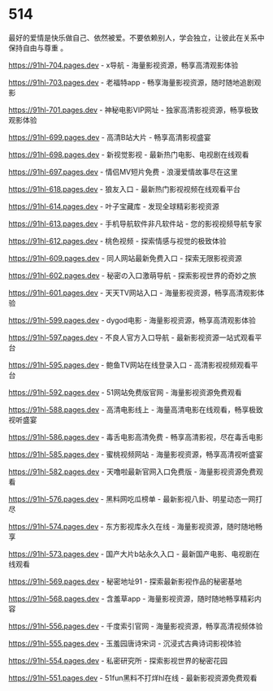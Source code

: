 # 514
最好的爱情是快乐做自己、依然被爱。不要依赖别人，学会独立，让彼此在关系中保持自由与尊重 。

https://91hl-704.pages.dev - x导航 - 海量影视资源，畅享高清观影体验

https://91hl-703.pages.dev - 老福特app - 畅享海量影视资源，随时随地追剧观影

https://91hl-701.pages.dev - 神秘电影VIP网址 - 独家高清影视资源，畅享极致观影体验

https://91hl-699.pages.dev - 高清B站大片 - 畅享高清影视盛宴

https://91hl-698.pages.dev - 新视觉影视 - 最新热门电影、电视剧在线观看

https://91hl-697.pages.dev - 情侣MV短片免费 - 浪漫爱情故事尽在这里

https://91hl-618.pages.dev - 狼友入口 - 最新热门影视视频在线观看平台

https://91hl-614.pages.dev - 叶子宝藏库 - 发现全球精彩影视资源

https://91hl-613.pages.dev - 手机导航软件非凡软件站 - 您的影视视频导航专家

https://91hl-612.pages.dev - 桃色视频 - 探索情感与视觉的极致体验

https://91hl-609.pages.dev - 同人网站最新免费入口 - 探索无限影视资源

https://91hl-602.pages.dev - 秘密の入口激萌导航 - 探索影视世界的奇妙之旅

https://91hl-601.pages.dev - 天天TV网站入口 - 海量影视资源，畅享高清观影体验

https://91hl-599.pages.dev - dygod电影 - 海量影视资源，畅享高清观影体验

https://91hl-597.pages.dev - 不良人官方入口导航 - 最新影视资源一站式观看平台

https://91hl-595.pages.dev - 鲍鱼TV网站在线登录入口 - 高清影视视频观看平台

https://91hl-592.pages.dev - 51网站免费版官网 - 海量影视资源免费观看

https://91hl-588.pages.dev - 高清电影线上 - 海量高清电影在线观看，畅享极致视听盛宴

https://91hl-586.pages.dev - 毒舌电影高清免费 - 畅享高清影视，尽在毒舌电影

https://91hl-585.pages.dev - 蜜桃视频网站 - 海量影视资源，畅享高清视听盛宴

https://91hl-582.pages.dev - 天噜啦最新官网入口免费版 - 海量影视资源免费观看

https://91hl-576.pages.dev - 黑料网吃瓜榜单 - 最新影视八卦、明星动态一网打尽

https://91hl-574.pages.dev - 东方影视库永久在线 - 海量影视资源，随时随地畅享

https://91hl-573.pages.dev - 国产大片b站永久入口 - 最新国产电影、电视剧在线观看

https://91hl-569.pages.dev - 秘密地址91 - 探索最新影视作品的秘密基地

https://91hl-568.pages.dev - 含羞草app - 海量影视资源，随时随地畅享精彩内容

https://91hl-556.pages.dev - 千度索引官网 - 海量影视资源，畅享高清视频体验

https://91hl-555.pages.dev - 玉羞园唐诗宋词 - 沉浸式古典诗词影视体验

https://91hl-554.pages.dev - 私密研究所 - 探索影视世界的秘密花园

https://91hl-551.pages.dev - 51fun黑料不打烊hl在线 - 最新影视资源免费观看
